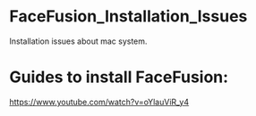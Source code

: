 # FaceFusion_Installation_Issues
Installation issues about mac system.

# Guides to install FaceFusion:
https://www.youtube.com/watch?v=oYlauViR_y4
